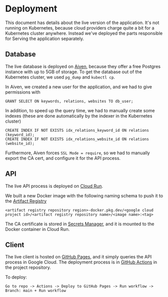 # Deployment

This document has details about the live version of the application. It's not
running on Kubernetes, because cloud providers charge quite a bit for a
Kubernetes cluster anywhere. Instead we've deployed the parts responsible for
Serving the application separately.

## Database

The live database is deployed on [Aiven](https://aiven.io/), because they offer
a free Postgres instance with up to 5GB of storage. To get the database out of
the Kubernetes cluster, we used `pg_dump` and `kubectl cp`.

In Aiven, we created a new user for the application, and we had to give
permissions with

```
GRANT SELECT ON keywords, relations, websites TO db_user;
```

In addition, to speed up the query time, we had to manually create some indexes
(these are done automatically by the indexer in the Kubernetes cluster)

```
CREATE INDEX IF NOT EXISTS idx_relations_keyword_id ON relations (keyword_id);
CREATE INDEX IF NOT EXISTS idx_relations_website_id ON relations (website_id);
```

Furthermore, Aiven forces `SSL Mode = require`, so we had to manually export the
CA cert, and configure it for the API process.

## API

The live API process is deployed on
[Cloud Run](https://cloud.google.com/run?hl=en).

We built a new Docker image with the following naming schema to push it to the
[Artifact Registry](https://cloud.google.com/artifact-registry/docs)

```
<artifact registry repository region>-docker.pkg.dev/<google cloud project id>/<artifact registry repository name>/<image name>:<tag>
```

The CA certificate is stored in
[Secrets Manager](https://cloud.google.com/security/products/secret-manager?hl=en),
and it is mounted to the Docker container in Cloud Run.

## Client

The live client is hosted on [GitHub Pages](https://pages.github.com/), and it
simply queries the API process in Google Cloud. The deployment process is in
[GitHub Actions]() in the project repository.

To deploy:

```
Go to repo -> Actions -> Deploy to GitHub Pages -> Run workflow -> Branch: main + Run workflow
```
